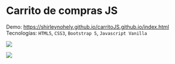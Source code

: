 # Carrito de compras JS

Demo: https://shirleynohely.github.io/carritoJS.github.io/index.html </br>
Tecnologías: `HTML5`, `CSS3`, `Bootstrap 5`, `Javascript Vanilla`

<a href="https://shirleynohely.github.io/carritoJS.github.io/index.html"><img src="https://user-images.githubusercontent.com/62706631/170743260-21add2ea-3dbc-4154-88d2-6747959092d1.png"></a> 

[<img src="![image](https://user-images.githubusercontent.com/62706631/170743260-21add2ea-3dbc-4154-88d2-6747959092d1.png)"/>](https://shirleynohely.github.io/carritoJS.github.io/index.html)


